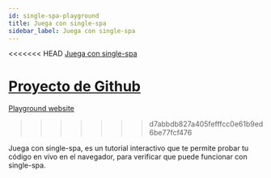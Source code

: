 ```yaml
---
id: single-spa-playground
title: Juega con single-spa
sidebar_label: Juega con single-spa
---
```


<<<<<<< HEAD
[Juega con single-spa](http://single-spa-playground.org)

[Proyecto de Github](https://github.com/single-spa/single-spa-playground)
=======
[Playground website](http://single-spa-playground.org)
>>>>>>> d7abbdb827a405fefffcc0e61b9ed6be77fcf476

Juega con single-spa, es un tutorial interactivo que te permite probar tu código en vivo en el navegador, para verificar que puede funcionar con single-spa.
